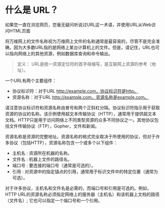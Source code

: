# 什么是 URL？

如果您一直在浏览网页，您毫无疑问听说过URL这一术语，并使用URL从Web访问HTML页面

将万维网上的文件名称视为万维网上文件的名称通常是最容易的，尽管不是完全准确，因为大多数URL指的是网络上某台计算机上的文件。但是，请记住，URL也可以指向网络上的其他资源，例如数据库查询和命令输出。

> 定义：
URL是统一资源定位符的首字母缩写，是互联网上资源的参考（地址）。

一个URL有两个主要组件：

* 协议标识符：对于URL http://example.com，协议标识符是http。
* 资源名称：对于URL http://example.com，资源名称是example.com。

请注意协议标识符和资源名称由冒号和两个正斜杠分隔。协议标识符指示用于获取资源的协议的名称。该示例使用超文本传输​​协议（HTTP），通常用于提供超文本文档。HTTP只是用于访问网络上不同类型资源的众多不同协议之一。其他协议包括文件传输协议（FTP），Gopher，文件和新闻。

资源名称是资源的完整地址。资源名称的格式完全取决于所使用的协议，但对于许多协议（包括HTTP），资源名称包含一个或多个以下组件：

* 主机名 : 资源所在机器的名称。
* 文件名 : 机器上文件的路径名。
* 端口号 : 要连接的端口号（通常是可选的）。
* 引用 : 对资源中的指定锚点的引用，通常用于标识文件中的特定位置（通常为可选）。


对于许多协议，主机名和文件名是必需的，而端口号和引用是可选的。例如，HTTP URL的资源名称必须指定网络上的服务器（主机名）和该机器上文档的路径（文件名）; 它也可以指定一个端口号和一个引用。
